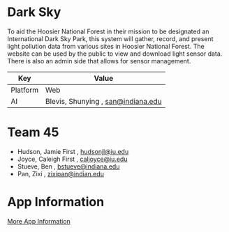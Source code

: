 # Dark Sky
To aid the Hoosier National Forest in their mission to be designated an International Dark Sky Park, this system will gather, record, and present light pollution data from various sites in Hoosier National Forest.
The website can be used by the public to view and download light sensor data. There is also an admin side that allows for sensor management.


| Key   |      Value    |
|----------|-------------|
| Platform | Web |
| AI | Blevis, Shunying , san@indiana.edu |

# Team 45
- Hudson, Jamie First , hudsonjl@iu.edu
- Joyce, Caleigh First , caljoyce@iu.edu
- Stueve, Ben , bstueve@indiana.edu
- Pan, Zixi , zixipan@indian.edu

# App Information
[More App Information](app/README.md)
